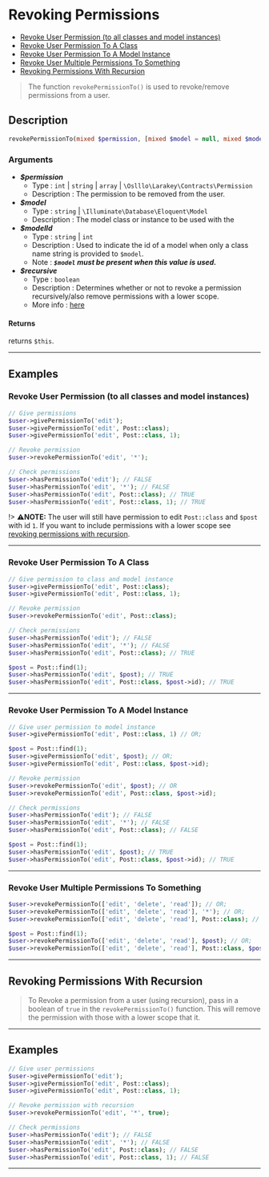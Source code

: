 # Revoking Permissions

* [Revoke User Permission (to all classes and model instances)](#revoke-user-permission)
* [Revoke User Permission To A Class](#revoke-user-permission-to-a-class)
* [Revoke User Permission To A Model Instance](#revoke-user-permission-to-a-model-instance)
* [Revoke User Multiple Permissions To Something](#revoke-user-multiple-permissions-to-something)
* [Revoking Permissions With Recursion](#revoking-permissions-with-recursion)

> The function `revokePermissionTo()` is used to revoke/remove permissions from a user.

## Description

```php
revokePermissionTo(mixed $permission, [mixed $model = null, mixed $modelId = null], [bool $recursive = false]): $this
```

### Arguments

* ***$permission***
    * Type : `int` | `string` | `array` | `\Oslllo\Larakey\Contracts\Permission`
    * Description : The permission to be removed from the user.
* ***$model***
    * Type : `string` | `\Illuminate\Database\Eloquent\Model`
    * Description : The model class or instance to be used with the
* ***$modelId***
    * Type : `string` | `int`
    * Description : Used to indicate the id of a model when only a class name string is provided to `$model`.
    * Note : ***`$model` must be present when this value is used.***
* ***$recursive***
    * Type : `boolean`
    * Description : Determines whether or not to revoke a permission recursively/also remove permissions with a lower scope.
    * More info : [here](basic-usage/using-permissions/revoking-permissions/with-recursion.md)

#### Returns

returns `$this`.

---

## Examples

<a id="revoke-user-permission"></a>

### Revoke User Permission (to all classes and model instances)

```php
// Give permissions
$user->givePermissionTo('edit');
$user->givePermissionTo('edit', Post::class);
$user->givePermissionTo('edit', Post::class, 1);
```

```php
// Revoke permission
$user->revokePermissionTo('edit', '*');
```

```php
// Check permissions
$user->hasPermissionTo('edit'); // FALSE
$user->hasPermissionTo('edit', '*'); // FALSE
$user->hasPermissionTo('edit', Post::class); // TRUE
$user->hasPermissionTo('edit', Post::class, 1); // TRUE
```

!> ⚠️**NOTE:** The user will still have permission to edit `Post::class` and `$post` with id `1`. If you want to include permissions with a lower scope see [revoking permissions with recursion](basic-usage/using-permissions/revoking-permissions/with-recursion.md).

---

### Revoke User Permission To A Class

```php
// Give permission to class and model instance
$user->givePermissionTo('edit', Post::class);
$user->givePermissionTo('edit', Post::class, 1);
```

```php
// Revoke permission
$user->revokePermissionTo('edit', Post::class);
```

```php
// Check permissions
$user->hasPermissionTo('edit'); // FALSE
$user->hasPermissionTo('edit', '*'); // FALSE
$user->hasPermissionTo('edit', Post::class); // TRUE

$post = Post::find(1);
$user->hasPermissionTo('edit', $post); // TRUE
$user->hasPermissionTo('edit', Post::class, $post->id); // TRUE
```

---

### Revoke User Permission To A Model Instance

```php
// Give user permission to model instance
$user->givePermissionTo('edit', Post::class, 1) // OR;

$post = Post::find(1);
$user->givePermissionTo('edit', $post); // OR;
$user->givePermissionTo('edit', Post::class, $post->id);
```

```php
// Revoke permission
$user->revokePermissionTo('edit', $post); // OR
$user->revokePermissionTo('edit', Post::class, $post->id);
```

```php
// Check permissions
$user->hasPermissionTo('edit'); // FALSE
$user->hasPermissionTo('edit', '*'); // FALSE
$user->hasPermissionTo('edit', Post::class); // FALSE

$post = Post::find(1);
$user->hasPermissionTo('edit', $post); // TRUE
$user->hasPermissionTo('edit', Post::class, $post->id); // TRUE
```

---

### Revoke User Multiple Permissions To Something

```php
$user->revokePermissionTo(['edit', 'delete', 'read']); // OR;
$user->revokePermissionTo(['edit', 'delete', 'read'], '*'); // OR;
$user->revokePermissionTo(['edit', 'delete', 'read'], Post::class); // OR;

$post = Post::find(1);
$user->revokePermissionTo(['edit', 'delete', 'read'], $post); // OR;
$user->revokePermissionTo(['edit', 'delete', 'read'], Post::class, $post->id); // OR;
```

---

## Revoking Permissions With Recursion

> To Revoke a permission from a user (using recursion), pass in a boolean of `true` in the `revokePermissionTo()` function. This will remove the permission with those with a lower scope that it.

---

## Examples

```php
// Give user permissions
$user->givePermissionTo('edit');
$user->givePermissionTo('edit', Post::class);
$user->givePermissionTo('edit', Post::class, 1);
```

```php
// Revoke permission with recursion
$user->revokePermissionTo('edit', '*', true);
```

```php
// Check permissions
$user->hasPermissionTo('edit'); // FALSE
$user->hasPermissionTo('edit', '*'); // FALSE
$user->hasPermissionTo('edit', Post::class); // FALSE
$user->hasPermissionTo('edit', Post::class, 1); // FALSE
```

---
